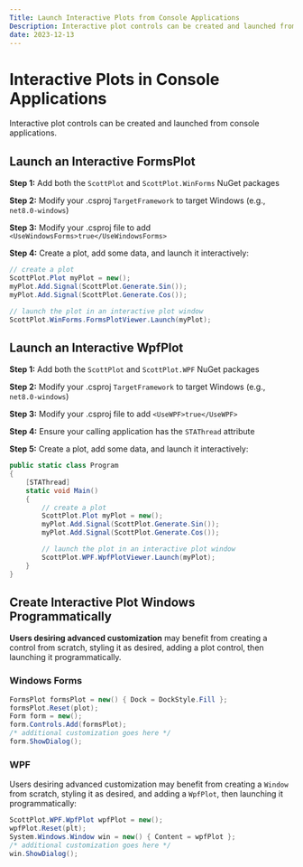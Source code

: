 ```yaml
---
Title: Launch Interactive Plots from Console Applications
Description: Interactive plot controls can be created and launched from console applications
date: 2023-12-13
---
```


# Interactive Plots in Console Applications 

Interactive plot controls can be created and launched from console applications.

## Launch an Interactive FormsPlot

**Step 1:** Add both the `ScottPlot` and `ScottPlot.WinForms` NuGet packages

**Step 2:** Modify your .csproj `TargetFramework` to target Windows (e.g., `net8.0-windows`)

**Step 3:** Modify your .csproj file to add `<UseWindowsForms>true</UseWindowsForms>`

**Step 4:** Create a plot, add some data, and launch it interactively:

```cs
// create a plot
ScottPlot.Plot myPlot = new();
myPlot.Add.Signal(ScottPlot.Generate.Sin());
myPlot.Add.Signal(ScottPlot.Generate.Cos());

// launch the plot in an interactive plot window
ScottPlot.WinForms.FormsPlotViewer.Launch(myPlot);
```

## Launch an Interactive WpfPlot

**Step 1:** Add both the `ScottPlot` and `ScottPlot.WPF` NuGet packages

**Step 2:** Modify your .csproj `TargetFramework` to target Windows (e.g., `net8.0-windows`)

**Step 3:** Modify your .csproj file to add `<UseWPF>true</UseWPF>`

**Step 4:** Ensure your calling application has the `STAThread` attribute

**Step 5:** Create a plot, add some data, and launch it interactively:

```cs
public static class Program
{
    [STAThread]
    static void Main()
    {
        // create a plot
        ScottPlot.Plot myPlot = new();
        myPlot.Add.Signal(ScottPlot.Generate.Sin());
        myPlot.Add.Signal(ScottPlot.Generate.Cos());

        // launch the plot in an interactive plot window
        ScottPlot.WPF.WpfPlotViewer.Launch(myPlot);
    }
}
```

## Create Interactive Plot Windows Programmatically

**Users desiring advanced customization** may benefit from creating a control from scratch, styling it as desired, adding a plot control, then launching it programmatically.

### Windows Forms

```cs
FormsPlot formsPlot = new() { Dock = DockStyle.Fill };
formsPlot.Reset(plot);
Form form = new();
form.Controls.Add(formsPlot);
/* additional customization goes here */
form.ShowDialog();
```

### WPF

Users desiring advanced customization may benefit from creating a `Window` from scratch, styling it as desired, and adding a `WpfPlot`, then launching it programmatically:

```cs
ScottPlot.WPF.WpfPlot wpfPlot = new();
wpfPlot.Reset(plt);
System.Windows.Window win = new() { Content = wpfPlot };
/* additional customization goes here */
win.ShowDialog();
```